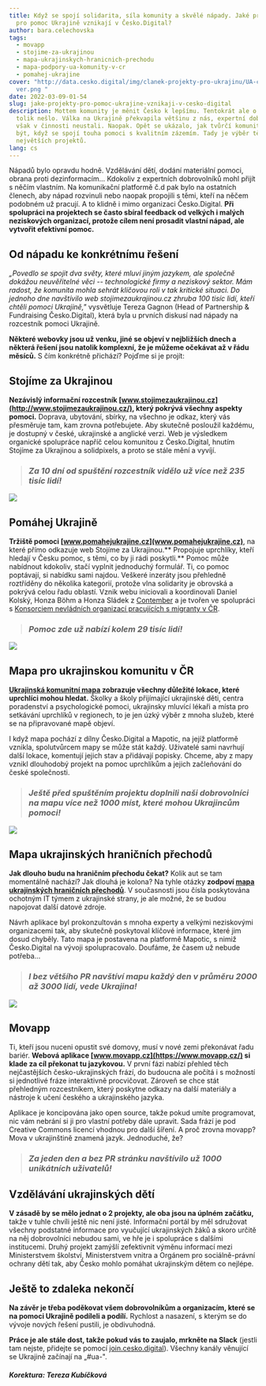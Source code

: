 ```yaml
---
title: Když se spojí solidarita, síla komunity a skvělé nápady. Jaké projekty
  pro pomoc Ukrajině vznikají v Česko.Digital?
author: bara.celechovska
tags:
  - movapp
  - stojime-za-ukrajinou
  - mapa-ukrajinskych-hranicnich-prechodu
  - mapa-podpory-ua-komunity-v-cr
  - pomahej-ukrajine
cover: "http://data.cesko.digital/img/clanek-projekty-pro-ukrajinu/UA-clanek-co\
  ver.png "
date: 2022-03-09-01-54
slug: jake-projekty-pro-pomoc-ukrajine-vznikaji-v-cesko-digital
description: Mottem komunity je měnit Česko k lepšímu. Tentokrát ale o Česko
  tolik nešlo. Válka na Ukrajině překvapila většinu z nás, expertní dobrovolníci
  však v činnosti neustali. Naopak. Opět se ukázalo, jak tvůrčí komunita dokáže
  být, když se spojí touha pomoci s kvalitním zázemím. Tady je výběr těch
  největších projektů.
lang: cs
---
```

Nápadů bylo opravdu hodně. Vzdělávání dětí, dodání materiální pomoci, obrana proti dezinformacím... Kdokoliv z expertních dobrovolníků mohl přijít s něčím vlastním.  Na komunikační platformě č.d pak bylo na ostatních členech, aby nápad rozvinuli nebo naopak propojili s těmi, kteří na něčem podobném už pracují. A to klidně i mimo organizaci Česko.Digital. **Při spolupráci na projektech se často sbíral feedback od velkých i malých neziskových organizací, protože cílem není prosadit vlastní nápad, ale vytvořit efektivní pomoc.** 

## Od nápadu ke konkrétnímu řešení

*„Povedlo se spojit dva světy, které mluví jiným jazykem, ale společně dokážou neuvěřitelné věci -- technologické firmy a neziskový sektor. Mám radost, že komunita mohla sehrát klíčovou roli v tak kritické situaci. Do jednoho dne navštívilo web stojimezaukrajinou.cz zhruba 100 tisíc lidí, kteří chtěli pomoci Ukrajině,"* vysvětluje Tereza Gagnon (Head of Partnership & Fundraising Česko.Digital), která byla u prvních diskusí nad nápady na rozcestník pomoci Ukrajině.

**Některé webovky jsou už venku, jiné se objeví v nejbližších dnech a některá řešení jsou natolik komplexní, že je můžeme očekávat až v řádu měsíců.** S čím konkrétně přichází? Pojďme si je projít:

## Stojíme za Ukrajinou

**Nezávislý informační rozcestník [www.stojimezaukrajinou.cz](http://www.stojimezaukrajinou.cz/), který pokrývá všechny aspekty pomoci.** Doprava, ubytování, sbírky, na všechno je odkaz, který vás přesměruje tam, kam zrovna potřebujete. Aby skutečně posloužil každému, je dostupný v české, ukrajinské a anglické verzi. Web je výsledkem organické spolupráce napříč celou komunitou z Česko.Digital, hnutím Stojíme za Ukrajinou a solidpixels, a proto se stále mění a vyvíjí.

> ### *Za 10 dní od spuštění rozcestník vidělo už více než 235 tisíc lidí!*

![](https://data.cesko.digital/img/clanek-projekty-pro-ukrajinu/clanek-UA1.png)

## Pomáhej Ukrajině

**Tržiště pomoci [www.pomahejukrajine.cz](www.pomahejukrajine.cz)**, na které přímo odkazuje web Stojíme za Ukrajinou.\*\* Propojuje uprchlíky, kteří hledají v Česku pomoc, s těmi, co by ji rádi poskytli.\*\* Pomoc může nabídnout kdokoliv, stačí vyplnit jednoduchý formulář. Ti, co pomoc poptávají, si nabídku sami najdou. Veškeré inzeráty jsou přehledně roztříděny do několika kategorií, protože vlna solidarity je obrovská a pokrývá celou řadu oblastí. Vznik webu iniciovali a koordinovali Daniel Kolský, Honza Böhm a Honza Sládek z [Contember](https://www.contember.com/) a je tvořen ve spolupráci s [Konsorciem nevládních organizací pracujících s migranty v ČR](https://migracnikonsorcium.cz/cs/).

> ### *Pomoc zde už nabízí kolem 29 tisíc lidí!*

![](https://data.cesko.digital/img/clanek-projekty-pro-ukrajinu/clanek-UA3.png)

## Mapa pro ukrajinskou komunitu v ČR

**[Ukrajinská komunitní mapa](https://www.umapa.eu) zobrazuje všechny důležité lokace, které uprchlíci mohou hledat.** Školky a školy přijímající ukrajinské děti, centra poradenství a psychologické pomoci, ukrajinsky mluvící lékaři a místa pro setkávání uprchlíků v regionech, to je jen úzký výběr z mnoha služeb, které se na připravované mapě objeví.

I když mapa pochází z dílny Česko.Digital a Mapotic, na jejíž platformě vznikla, spolutvůrcem mapy se může stát každý. Uživatelé sami navrhují další lokace, komentují jejich stav a přidávají popisky. Chceme, aby z mapy vznikl dlouhodobý projekt na pomoc uprchlíkům a jejich začleňování do české společnosti.

> ### *Ještě před spuštěním projektu doplnili naši dobrovolníci na mapu více než 1000 míst, které mohou Ukrajincům pomoci!*

![](https://data.cesko.digital/img/clanek-projekty-pro-ukrajinu/clanek-UA2.png)

## Mapa ukrajinských hraničních přechodů

**Jak dlouho budu na hraničním přechodu čekat?** Kolik aut se tam momentálně nachází? Jak dlouhá je kolona? Na tyhle otázky **zodpoví [mapa ukrajinských hraničních přechodů](https://www.mapotic.com/ukraine-border-crossings)**. V současnosti jsou čísla poskytována ochotným IT týmem z ukrajinské strany, je ale možné, že se budou napojovat další datové zdroje.

Návrh aplikace byl prokonzultován s mnoha experty a velkými neziskovými organizacemi tak, aby skutečně poskytoval klíčové informace, které jim dosud chyběly. Tato mapa je postavena na platformě Mapotic, s nimiž Česko.Digital na vývoji spolupracovalo. Doufáme, že časem už nebude potřeba...

> ### *I bez většího PR navštíví mapu každý den v průměru 2000 až 3000 lidí, vede Ukrajina!*

![](https://data.cesko.digital/img/clanek-projekty-pro-ukrajinu/clanek-UA4.png)

## Movapp

Ti, kteří jsou nuceni opustit své domovy, musí v nové zemi překonávat řadu bariér. **Webová aplikace [www.movapp.cz](https://www.movapp.cz/) si klade za cíl překonat tu jazykovou.** V první fázi nabízí přehled těch nejčastějších česko-ukrajinských frází, do budoucna ale počítá i s možností si jednotlivé fráze interaktivně procvičovat. Zároveň se chce stát přehledným rozcestníkem, který poskytne odkazy na další materiály a nástroje k učení českého a ukrajinského jazyka.

Aplikace je koncipována jako open source, takže pokud umíte programovat, nic vám nebrání si ji pro vlastní potřeby dále upravit. Sada frází je pod Creative Commons licencí vhodnou pro další šíření. A proč zrovna movapp? Mova v ukrajinštině znamená jazyk. Jednoduché, že?

> ### *Za jeden den a bez PR stránku navštívilo už 1000 unikátních uživatelů!*

## Vzdělávání ukrajinských dětí

**V zásadě by se mělo jednat o 2 projekty, ale oba jsou na úplném začátku,** takže v tuhle chvíli ještě nic není jisté. Informační portál by měl sdružovat všechny podstatné informace pro vyučující ukrajinských žáků a skoro určitě na něj dobrovolníci nebudou sami, ve hře je i spolupráce s dalšími institucemi. Druhý projekt zamýšlí zefektivnit výměnu informací mezi Ministerstvem školství, Ministerstvem vnitra a Orgánem pro sociálně-právní ochrany dětí tak, aby Česko mohlo pomáhat ukrajinským dětem co nejlépe.

## Ještě to zdaleka nekončí

**Na závěr je třeba poděkovat všem dobrovolníkům a organizacím, které se na pomoci Ukrajině podíleli a podílí.** Rychlost a nasazení, s kterým se do vývoje nových řešení pustili, je obdivuhodná.

**Práce je ale stále dost, takže pokud vás to zaujalo, mrkněte na Slack** (jestli tam nejste, přidejte se pomocí [join.cesko.digital](http://www.join.cesko.digital/)). Všechny kanály věnující se Ukrajině začínají na „#ua-".

#### *Korektura: Tereza Kubíčková*